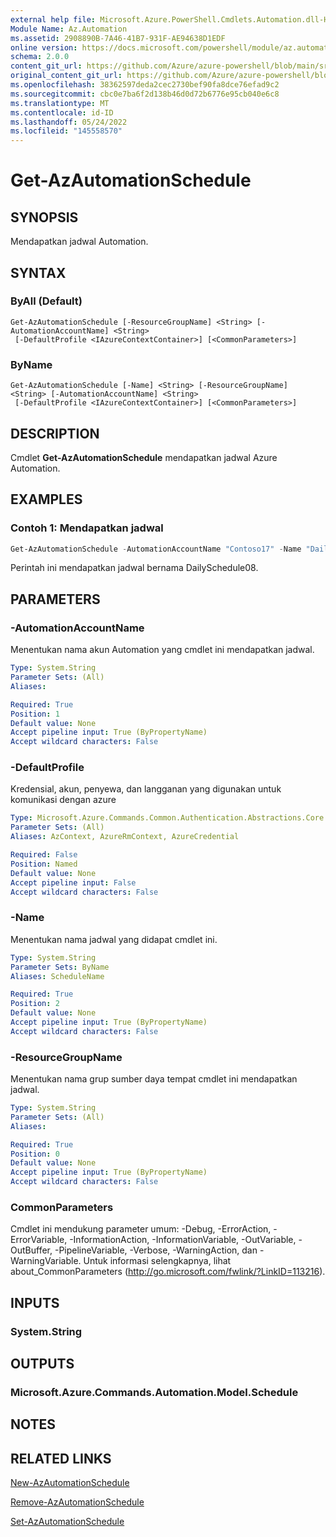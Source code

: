 ```yaml
---
external help file: Microsoft.Azure.PowerShell.Cmdlets.Automation.dll-Help.xml
Module Name: Az.Automation
ms.assetid: 2908890B-7A46-41B7-931F-AE94638D1EDF
online version: https://docs.microsoft.com/powershell/module/az.automation/get-azautomationschedule
schema: 2.0.0
content_git_url: https://github.com/Azure/azure-powershell/blob/main/src/Automation/Automation/help/Get-AzAutomationSchedule.md
original_content_git_url: https://github.com/Azure/azure-powershell/blob/main/src/Automation/Automation/help/Get-AzAutomationSchedule.md
ms.openlocfilehash: 38362597deda2cec2730bef90fa8dce76efad9c2
ms.sourcegitcommit: cbc0e7ba6f2d138b46d0d72b6776e95cb040e6c8
ms.translationtype: MT
ms.contentlocale: id-ID
ms.lasthandoff: 05/24/2022
ms.locfileid: "145558570"
---
```

# Get-AzAutomationSchedule

## SYNOPSIS
Mendapatkan jadwal Automation.

## SYNTAX

### ByAll (Default)
```
Get-AzAutomationSchedule [-ResourceGroupName] <String> [-AutomationAccountName] <String>
 [-DefaultProfile <IAzureContextContainer>] [<CommonParameters>]
```

### ByName
```
Get-AzAutomationSchedule [-Name] <String> [-ResourceGroupName] <String> [-AutomationAccountName] <String>
 [-DefaultProfile <IAzureContextContainer>] [<CommonParameters>]
```

## DESCRIPTION
Cmdlet **Get-AzAutomationSchedule** mendapatkan jadwal Azure Automation.

## EXAMPLES

### Contoh 1: Mendapatkan jadwal
```powershell
Get-AzAutomationSchedule -AutomationAccountName "Contoso17" -Name "DailySchedule08" -ResourceGroupName "ResourceGroup01"
```

Perintah ini mendapatkan jadwal bernama DailySchedule08.

## PARAMETERS

### -AutomationAccountName
Menentukan nama akun Automation yang cmdlet ini mendapatkan jadwal.

```yaml
Type: System.String
Parameter Sets: (All)
Aliases:

Required: True
Position: 1
Default value: None
Accept pipeline input: True (ByPropertyName)
Accept wildcard characters: False
```

### -DefaultProfile
Kredensial, akun, penyewa, dan langganan yang digunakan untuk komunikasi dengan azure

```yaml
Type: Microsoft.Azure.Commands.Common.Authentication.Abstractions.Core.IAzureContextContainer
Parameter Sets: (All)
Aliases: AzContext, AzureRmContext, AzureCredential

Required: False
Position: Named
Default value: None
Accept pipeline input: False
Accept wildcard characters: False
```

### -Name
Menentukan nama jadwal yang didapat cmdlet ini.

```yaml
Type: System.String
Parameter Sets: ByName
Aliases: ScheduleName

Required: True
Position: 2
Default value: None
Accept pipeline input: True (ByPropertyName)
Accept wildcard characters: False
```

### -ResourceGroupName
Menentukan nama grup sumber daya tempat cmdlet ini mendapatkan jadwal.

```yaml
Type: System.String
Parameter Sets: (All)
Aliases:

Required: True
Position: 0
Default value: None
Accept pipeline input: True (ByPropertyName)
Accept wildcard characters: False
```

### CommonParameters
Cmdlet ini mendukung parameter umum: -Debug, -ErrorAction, -ErrorVariable, -InformationAction, -InformationVariable, -OutVariable, -OutBuffer, -PipelineVariable, -Verbose, -WarningAction, dan -WarningVariable. Untuk informasi selengkapnya, lihat about_CommonParameters (http://go.microsoft.com/fwlink/?LinkID=113216).

## INPUTS

### System.String

## OUTPUTS

### Microsoft.Azure.Commands.Automation.Model.Schedule

## NOTES

## RELATED LINKS

[New-AzAutomationSchedule](./New-AzAutomationSchedule.md)

[Remove-AzAutomationSchedule](./Remove-AzAutomationSchedule.md)

[Set-AzAutomationSchedule](./Set-AzAutomationSchedule.md)


